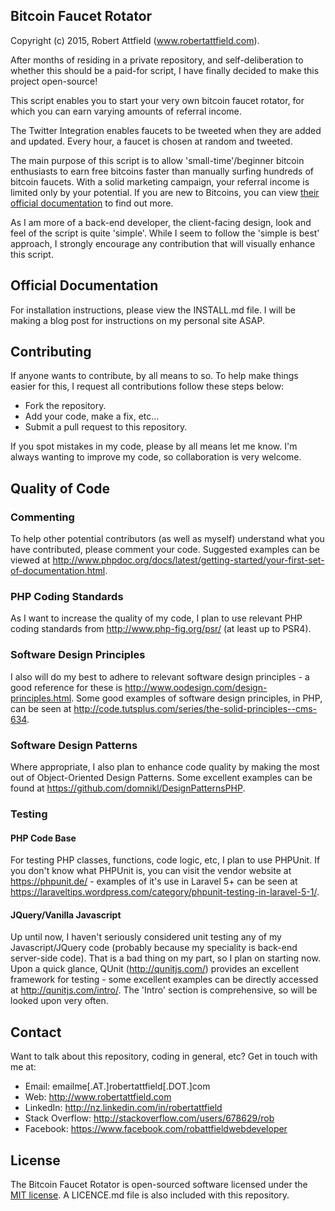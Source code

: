 ## Bitcoin Faucet Rotator

Copyright (c) 2015, Robert Attfield (www.robertattfield.com).

After months of residing in a private repository, and self-deliberation to whether this should be a paid-for script, I have finally decided to make this project open-source!

This script enables you to start your very own bitcoin faucet rotator, for which you can earn varying amounts of referral income. 

The Twitter Integration enables faucets to be tweeted when they are added and updated. Every hour, a faucet is chosen at random and tweeted.

The main purpose of this script is to allow 'small-time'/beginner bitcoin enthusiasts to earn free bitcoins faster than manually surfing hundreds of bitcoin faucets. With a solid marketing campaign, your referral income is limited only by your potential. If you are new to Bitcoins, you can view [their official documentation](https://bitcoin.org/en/) to find out more.

As I am more of a back-end developer, the client-facing design, look and feel of the script is quite 'simple'. While I seem to follow the 'simple is best' approach, I strongly encourage any contribution that will visually enhance this script.

## Official Documentation

For installation instructions, please view the INSTALL.md file. I will be making a blog post for instructions on my personal site ASAP.

## Contributing
If anyone wants to contribute, by all means to so. To help make things easier for this, I request all contributions follow these steps 
below: 

* Fork the repository.
* Add your code, make a fix, etc...
* Submit a pull request to this repository.

If you spot mistakes in my code, please by all means let me know. I'm always wanting to improve my code, so collaboration is very welcome.

## Quality of Code

### Commenting
To help other potential contributors (as well as myself) understand what you have contributed, please comment your code. 
Suggested examples can be viewed at http://www.phpdoc.org/docs/latest/getting-started/your-first-set-of-documentation.html.

### PHP Coding Standards
As I want to increase the quality of my code, I plan to use relevant PHP coding standards from http://www.php-fig.org/psr/ (at least up to PSR4).

### Software Design Principles
I also will do my best to adhere to relevant software design principles - a good reference for these is http://www.oodesign.com/design-principles.html. 
Some good examples of software design principles, in PHP, can be seen at http://code.tutsplus.com/series/the-solid-principles--cms-634.

### Software Design Patterns
Where appropriate, I also plan to enhance code quality by making the most out of Object-Oriented Design Patterns. Some excellent examples can 
be found at https://github.com/domnikl/DesignPatternsPHP. 

### Testing

#### PHP Code Base
For testing PHP classes, functions, code logic, etc, I plan to use PHPUnit. If you don't know what PHPUnit is, you can visit the vendor website 
at https://phpunit.de/ - examples of it's use in Laravel 5+ can be seen at https://laraveltips.wordpress.com/category/phpunit-testing-in-laravel-5-1/.

#### JQuery/Vanilla Javascript
Up until now, I haven't seriously considered unit testing any of my Javascript/JQuery code (probably because my speciality is back-end server-side code). 
That is a bad thing on my part, so I plan on starting now. Upon a quick glance, QUnit (http://qunitjs.com/) provides an excellent framework for testing - 
some excellent examples can be directly accessed at http://qunitjs.com/intro/. The 'Intro' section is comprehensive, so will be looked upon very often.


## Contact
Want to talk about this repository, coding in general, etc? Get in touch with me at:

* Email: emailme[.AT.]robertattfield[.DOT.]com
* Web: http://www.robertattfield.com
* LinkedIn: http://nz.linkedin.com/in/robertattfield
* Stack Overflow: http://stackoverflow.com/users/678629/rob 
* Facebook: https://www.facebook.com/robattfieldwebdeveloper 

## License

The Bitcoin Faucet Rotator is open-sourced software licensed under the [MIT license](http://opensource.org/licenses/MIT). 
A LICENCE.md file is also included with this repository.